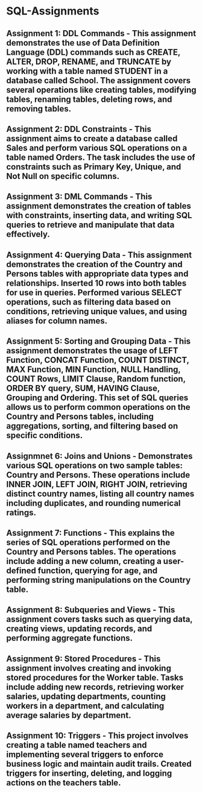 # SQL-Assignments

## Assignment 1: DDL Commands - This assignment demonstrates the use of Data Definition Language (DDL) commands such as CREATE, ALTER, DROP, RENAME, and TRUNCATE by working with a table named STUDENT in a database called School. The assignment covers several operations like creating tables, modifying tables, renaming tables, deleting rows, and removing tables. 

## Assignment 2: DDL Constraints - This assignment aims to create a database called Sales and perform various SQL operations on a table named Orders. The task includes the use of constraints such as Primary Key, Unique, and Not Null on specific columns.

## Assignment 3: DML Commands - This assignment demonstrates the creation of tables with constraints, inserting data, and writing SQL queries to retrieve and manipulate that data effectively.

## Assignment 4: Querying Data - This assignment demonstrates the creation of the Country and Persons tables with appropriate data types and relationships. Inserted 10 rows into both tables for use in queries. Performed various SELECT operations, such as filtering data based on conditions, retrieving unique values, and using aliases for column names.

## Assignment 5: Sorting and Grouping Data - This assignment demonstrates the usage of LEFT Function, CONCAT Function, COUNT DISTINCT, MAX Function, MIN Function, NULL Handling, COUNT Rows, LIMIT Clause, Random function, ORDER BY query, SUM, HAVING Clause, Grouping and Ordering. This set of SQL queries allows us to perform common operations on the Country and Persons tables, including aggregations, sorting, and filtering based on specific conditions.

## Assignmnet 6: Joins and Unions - Demonstrates various SQL operations on two sample tables: Country and Persons. These operations include INNER JOIN, LEFT JOIN, RIGHT JOIN, retrieving distinct country names, listing all country names including duplicates, and rounding numerical ratings.

## Assignment 7: Functions - This explains the series of SQL operations performed on the Country and Persons tables. The operations include adding a new column, creating a user-defined function, querying for age, and performing string manipulations on the Country table.

## Assignment 8: Subqueries and Views - This assignment covers tasks such as querying data, creating views, updating records, and performing aggregate functions.

## Assignment 9: Stored Procedures - This assignment involves creating and invoking stored procedures for the Worker table. Tasks include adding new records, retrieving worker salaries, updating departments, counting workers in a department, and calculating average salaries by department.

## Assignment 10: Triggers - This project involves creating a table named teachers and implementing several triggers to enforce business logic and maintain audit trails. Created triggers for inserting, deleting, and logging actions on the teachers table.



